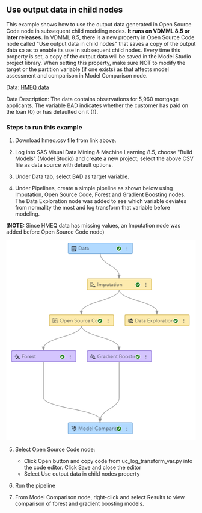 ## Use output data in child nodes

This example shows how to use the output data generated in Open Source Code node in subsequent child modeling nodes. **It runs on VDMML 8.5 or later releases.** In VDMML 8.5, there is a new property in Open Source Code node called "Use output data in child nodes" that saves a copy of the output data so as to enable its use in subsequent child nodes. Every time this property is set, a copy of the output data will be saved in the Model Studio project library. When setting this property, make sure NOT to modify the target or the partition variable (if one exists) as that affects model assessment and comparison in Model Comparison node.

Data: [HMEQ data](https://github.com/sassoftware/sas-viya-dmml-pipelines/tree/master/data/hmeq.csv)

Data Description: The data contains observations for 5,960 mortgage applicants. The variable BAD indicates whether the customer has paid on the loan (0) or has defaulted on it (1).


### Steps to run this example
1. Download hmeq.csv file from link above.

2. Log into SAS Visual Data Mining & Machine Learning 8.5, choose "Build Models" (Model Studio) and create a new project; select the above CSV file as data source with default options.

3. Under Data tab, select BAD as target variable.

4. Under Pipelines, create a simple pipeline as shown below using Imputation, Open Source Code, Forest and Gradient Boosting nodes. The Data Exploration node was added to see which variable deviates from normality the most and log transform that variable before modeling.

(**NOTE:** Since HMEQ data has missing values, an Imputation node was added before Open Source Code node)

![alt text](uc_pipeline.PNG "Using output data")

5. Select Open Source Code node:
   - Click Open button and copy code from uc_log_transform_var.py into the code editor. Click Save and close the editor
   - Select Use output data in child nodes property
   
6. Run the pipeline 

7. From Model Comparison node, right-click and select Results to view comparison of forest and gradient boosting models.
